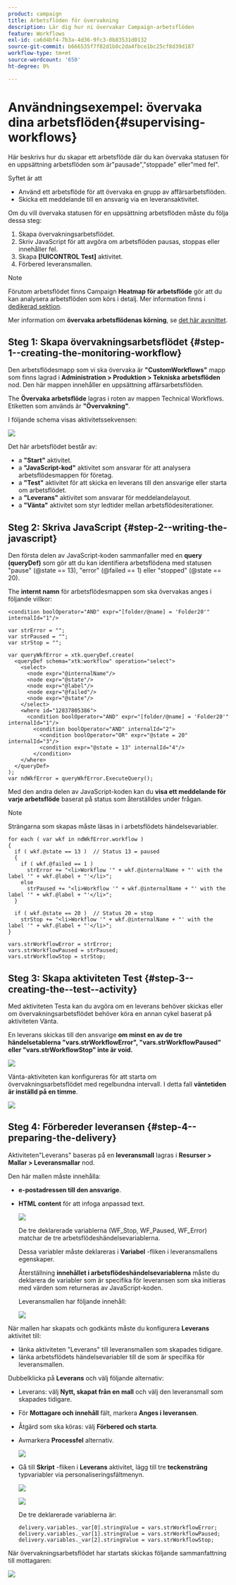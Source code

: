 ```yaml
---
product: campaign
title: Arbetsflöden för övervakning
description: Lär dig hur ni övervakar Campaign-arbetsflöden
feature: Workflows
exl-id: ca6d4bf4-7b3a-4d36-9fc3-0b83531d0132
source-git-commit: b666535f7f82d1b8c2da4fbce1bc25cf8d39d187
workflow-type: tm+mt
source-wordcount: '650'
ht-degree: 0%

---
```


# Användningsexempel: övervaka dina arbetsflöden{#supervising-workflows}



Här beskrivs hur du skapar ett arbetsflöde där du kan övervaka statusen för en uppsättning arbetsflöden som är&quot;pausade&quot;,&quot;stoppade&quot; eller&quot;med fel&quot;.

Syftet är att

* Använd ett arbetsflöde för att övervaka en grupp av affärsarbetsflöden.
* Skicka ett meddelande till en ansvarig via en leveransaktivitet.

Om du vill övervaka statusen för en uppsättning arbetsflöden måste du följa dessa steg:

1. Skapa övervakningsarbetsflödet.
1. Skriv JavaScript för att avgöra om arbetsflöden pausas, stoppas eller innehåller fel.
1. Skapa **[!UICONTROL Test]** aktivitet.
1. Förbered leveransmallen.

>[!NOTE]
>
>Förutom arbetsflödet finns Campaign **Heatmap för arbetsflöde** gör att du kan analysera arbetsflöden som körs i detalj. Mer information finns i [dedikerad sektion](heatmap.md).
>
>Mer information om **övervaka arbetsflödenas körning**, se [det här avsnittet](monitoring-workflow-execution.md).

## Steg 1: Skapa övervakningsarbetsflödet {#step-1--creating-the-monitoring-workflow}

Den arbetsflödesmapp som vi ska övervaka är **&quot;CustomWorkflows&quot;** mapp som finns lagrad i **Administration > Produktion > Tekniska arbetsflöden** nod. Den här mappen innehåller en uppsättning affärsarbetsflöden.

The **Övervaka arbetsflöde** lagras i roten av mappen Technical Workflows. Etiketten som används är **&quot;Övervakning&quot;**.

I följande schema visas aktivitetssekvensen:

![](assets/uc_monitoring_workflow_overview.png)

Det här arbetsflödet består av:

* a **&quot;Start&quot;** aktivitet.
* a **&quot;JavaScript-kod&quot;** aktivitet som ansvarar för att analysera arbetsflödesmappen för företag.
* a **&quot;Test&quot;** aktivitet för att skicka en leverans till den ansvarige eller starta om arbetsflödet.
* a **&quot;Leverans&quot;** aktivitet som ansvarar för meddelandelayout.
* a **&quot;Vänta&quot;** aktivitet som styr ledtider mellan arbetsflödesiterationer.

## Steg 2: Skriva JavaScript {#step-2--writing-the-javascript}

Den första delen av JavaScript-koden sammanfaller med en **query (queryDef)** som gör att du kan identifiera arbetsflödena med statusen &quot;pause&quot; (@state == 13), &quot;error&quot; (@failed == 1) eller &quot;stopped&quot; (@state == 20).

The **internt namn** för arbetsflödesmappen som ska övervakas anges i följande villkor:

```
<condition boolOperator="AND" expr="[folder/@name] = 'Folder20'" internalId="1"/>
```

```
var strError = "";
var strPaused = "";
var strStop = "";

var queryWkfError = xtk.queryDef.create(
  <queryDef schema="xtk:workflow" operation="select">
    <select>
      <node expr="@internalName"/>
      <node expr="@state"/>
      <node expr="@label"/>
      <node expr="@failed"/>
      <node expr="@state"/>   
    </select>
    <where id="12837805386">
      <condition boolOperator="AND" expr="[folder/@name] = 'Folder20'" internalId="1"/>
        <condition boolOperator="AND" internalId="2">
          <condition boolOperator="OR" expr="@state = 20" internalId="3"/>
          <condition expr="@state = 13" internalId="4"/>
        </condition>  
    </where>
  </queryDef>
);
var ndWkfError = queryWkfError.ExecuteQuery(); 
```

Med den andra delen av JavaScript-koden kan du **visa ett meddelande för varje arbetsflöde** baserat på status som återställdes under frågan.

>[!NOTE]
>
>Strängarna som skapas måste läsas in i arbetsflödets händelsevariabler.

```
for each ( var wkf in ndWkfError.workflow ) 
{
  if ( wkf.@state == 13 )  // Status 13 = paused
  {
    if ( wkf.@failed == 1 )
      strError += "<li>Workflow '" + wkf.@internalName + "' with the label '" + wkf.@label + "'</li>";
    else
      strPaused += "<li>Workflow '" + wkf.@internalName + "' with the label '" + wkf.@label + "'</li>";
  }
  
  if ( wkf.@state == 20 )  // Status 20 = stop
    strStop += "<li>Workflow '" + wkf.@internalName + "' with the label '" + wkf.@label + "'</li>";
}

vars.strWorkflowError = strError;
vars.strWorkflowPaused = strPaused;
vars.strWorkflowStop = strStop;
```

## Steg 3: Skapa aktiviteten Test {#step-3--creating-the--test--activity}

Med aktiviteten Testa kan du avgöra om en leverans behöver skickas eller om övervakningsarbetsflödet behöver köra en annan cykel baserat på aktiviteten Vänta.

En leverans skickas till den ansvarige **om minst en av de tre händelsetablerna &quot;vars.strWorkflowError&quot;, &quot;vars.strWorkflowPaused&quot; eller &quot;vars.strWorkflowStop&quot; inte är void.**

![](assets/uc_monitoring_workflow_test.png)

Vänta-aktiviteten kan konfigureras för att starta om övervakningsarbetsflödet med regelbundna intervall. I detta fall **väntetiden är inställd på en timme**.

![](assets/uc_monitoring_workflow_attente.png)

## Steg 4: Förbereder leveransen {#step-4--preparing-the-delivery}

Aktiviteten&quot;Leverans&quot; baseras på en **leveransmall** lagras i **Resurser > Mallar > Leveransmallar** nod.

Den här mallen måste innehålla:

* **e-postadressen till den ansvarige**.
* **HTML content** för att infoga anpassad text.

  ![](assets/uc_monitoring_workflow_variables_diffusion.png)

  De tre deklarerade variablerna (WF_Stop, WF_Paused, WF_Error) matchar de tre arbetsflödeshändelsevariablerna.

  Dessa variabler måste deklareras i **Variabel** -fliken i leveransmallens egenskaper.

  Återställning **innehållet i arbetsflödeshändelsevariablerna** måste du deklarera de variabler som är specifika för leveransen som ska initieras med värden som returneras av JavaScript-koden.

  Leveransmallen har följande innehåll:

  ![](assets/uc_monitoring_workflow_model_diffusion.png)

När mallen har skapats och godkänts måste du konfigurera **Leverans** aktivitet till:

* länka aktiviteten &quot;Leverans&quot; till leveransmallen som skapades tidigare.
* länka arbetsflödets händelsevariabler till de som är specifika för leveransmallen.

Dubbelklicka på **Leverans** och välj följande alternativ:

* Leverans: välj **Nytt, skapat från en mall** och välj den leveransmall som skapades tidigare.
* För **Mottagare och innehåll** fält, markera **Anges i leveransen**.
* Åtgärd som ska köras: välj **Förbered och starta**.
* Avmarkera **Processfel** alternativ.

  ![](assets/uc_monitoring_workflow_optionmodel.png)

* Gå till **Skript** -fliken i **Leverans** aktivitet, lägg till tre **teckensträng** typvariabler via personaliseringsfältmenyn.

  ![](assets/uc_monitoring_workflow_selectlinkvariables.png)

  ![](assets/uc_monitoring_workflow_linkvariables.png)

  De tre deklarerade variablerna är:

  ```
  delivery.variables._var[0].stringValue = vars.strWorkflowError;
  delivery.variables._var[1].stringValue = vars.strWorkflowPaused;
  delivery.variables._var[2].stringValue = vars.strWorkflowStop; 
  ```

När övervakningsarbetsflödet har startats skickas följande sammanfattning till mottagaren:

![](assets/uc_monitoring_workflow_mailfinal.png)
